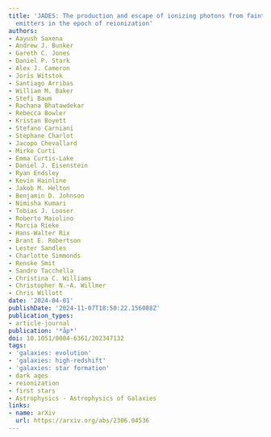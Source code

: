 ```yaml
---
title: 'JADES: The production and escape of ionizing photons from faint Lyman-alpha
  emitters in the epoch of reionization'
authors:
- Aayush Saxena
- Andrew J. Bunker
- Gareth C. Jones
- Daniel P. Stark
- Alex J. Cameron
- Joris Witstok
- Santiago Arribas
- William M. Baker
- Stefi Baum
- Rachana Bhatawdekar
- Rebecca Bowler
- Kristan Boyett
- Stefano Carniani
- Stephane Charlot
- Jacopo Chevallard
- Mirko Curti
- Emma Curtis-Lake
- Daniel J. Eisenstein
- Ryan Endsley
- Kevin Hainline
- Jakob M. Helton
- Benjamin D. Johnson
- Nimisha Kumari
- Tobias J. Looser
- Roberto Maiolino
- Marcia Rieke
- Hans-Walter Rix
- Brant E. Robertson
- Lester Sandles
- Charlotte Simmonds
- Renske Smit
- Sandro Tacchella
- Christina C. Williams
- Christopher N.~A. Willmer
- Chris Willott
date: '2024-04-01'
publishDate: '2024-11-07T18:50:22.156088Z'
publication_types:
- article-journal
publication: '*åp*'
doi: 10.1051/0004-6361/202347132
tags:
- 'galaxies: evolution'
- 'galaxies: high-redshift'
- 'galaxies: star formation'
- dark ages
- reionization
- first stars
- Astrophysics - Astrophysics of Galaxies
links:
- name: arXiv
  url: https://arxiv.org/abs/2306.04536
---
```

